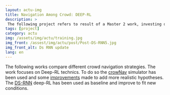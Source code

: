 ```yaml
---
layout: actu-img
title: Navigation Among Crowd: DEEP-RL
description: > 
 The following project refers to result of a Master 2 work, investing diffirente Deep-RL methods to help robot to navigate among Crowd.
tags: [project]
category: actu
img: /assets/img/actu/training.jpg
img_front: /assest/img/actu/post/Post-DS-RNN5.jpg
img_front_alt: Ds RNN update
lang: en
---
```

The following works compare different crowd navigation strategies. The work focuses on Deep-RL technics. 
To do so the [crowNav](https://github.com/Shuijing725/CrowdNav_DSRNN) simulator has been used and some [improvements](https://github.com/michelland/DSRNN) made to add more realistic hypotheses.
The [DS-RNN](https://arxiv.org/abs/2011.04820) deep-RL has been used as baseline and improve to fit new conditions.
